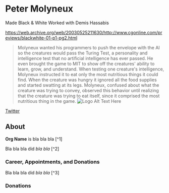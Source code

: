 # Peter Molyneux

Made Black & White
Worked with Demis Hassabis

https://web.archive.org/web/20030525211630/http://www.cgonline.com/previews/blackwhite-01-p1-pg2.html

> Molyneux wanted his programmers to push the envelope with the AI so the creatures would pass the Turing Test, a personality and intelligence test that no artificial intelligence has ever passed. He even brought the game to MIT to show off the creatures' ability to learn, grow, and understand. When testing one creature's intelligence, Molyneux instructed it to eat only the most nutritious things it could find. When the creature was hungry it ignored all the food supplies and started swatting at its legs. Molyneux, confused about what the creature was trying to convey, observed this behavior until realizing that the creature was trying to eat itself, since it comprised the most nutritious thing in the game.
![Logo Alt Text Here](https://upload.wikimedia.org/wikipedia/commons/thumb/9/9e/Picea_abies_shoot_with_buds%2C_Sogndal%2C_Norway.jpg/240px-Picea_abies_shoot_with_buds%2C_Sogndal%2C_Norway.jpg)

[Twitter]()

## About

**Org Name** is bla bla bla [^1]

Bla bla bla did _bla bla_ [^2]




### Career, Appointments, and Donations

Bla bla bla did _bla bla_ [^3]


### Donations








